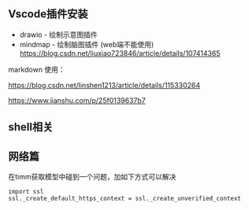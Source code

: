 
## Vscode插件安装


- drawio    - 绘制示意图插件
- mindmap   - 绘制脑图插件   (web端不能使用) https://blog.csdn.net/liuxiao723846/article/details/107414365


markdown 使用：

https://blog.csdn.net/linshen1213/article/details/115330264

https://www.jianshu.com/p/25f0139637b7


## shell相关


## 网络篇

在timm获取模型中碰到一个问题，加如下方式可以解决

```
import ssl 
ssl._create_default_https_context = ssl._create_unverified_context
```

